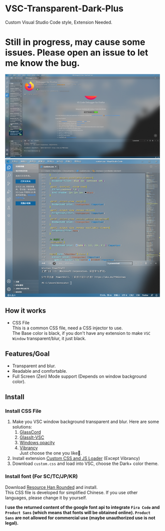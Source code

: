 # VSC-Transparent-Dark-Plus
Custom Visual Studio Code style, Extension Needed.
# Still in progress, may cause some issues. Please open an issue to let me know the bug.
![png](https://github.com/kerocate/VSC-Transparent-Dark-Plus/blob/main/1.png)
![png1](https://github.com/kerocate/VSC-Transparent-Dark-Plus/blob/main/2.png)
## How it works
* CSS File <br>
  This is a common CSS file, need a CSS injector to use. <br>
  The Base color is black, if you don't have any extension to make `VSC Window` transparent/blur, it just black.

## Features/Goal
* Transparent and blur.
* Readable and comfortable.
* Full Screen (Zen) Mode support (Depends on window background color).

## Install
###  Install CSS File
1. Make you VSC window background transparent and blur.
   Here are some solutions:
   1. [GlassCord](https://github.com/AryToNeX/Glasscord)
   2. [GlassIt-VSC](https://marketplace.visualstudio.com/items?itemName=s-nlf-fh.glassit)
   3. [Windows opacity](https://marketplace.visualstudio.com/items?itemName=skacekachna.win-opacity)
   4. [Vibrancy](https://marketplace.visualstudio.com/items?itemName=eyhn.vscode-vibrancy) <br>
   Just choose the one you like🤪.
2. Install extension [Custom CSS and JS Loader](https://marketplace.visualstudio.com/items?itemName=be5invis.vscode-custom-css) (Except Vibrancy)
3. Download `custom.css` and load into VSC, choose the Dark+ color theme.
### Install font (For SC/TC/JP/KR)
Download [Resource Han Rounded](https://github.com/CyanoHao/Resource-Han-Rounded) and install. <br>
This CSS file is developed for simplified Chinese. If you use other languages, please change it by yourself.

**I use the returned content of the google font api to integrate `Fira Code` and `Product Sans` (which means that fonts will be obtained online). `Product Sans` are not allowed for commercial use (maybe unauthorized use is not legal).**
